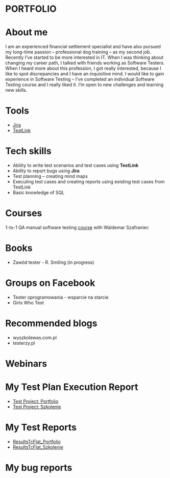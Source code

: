# PORTFOLIO
# About me
I am an experienced financial settlement specialist and have also pursued my long-time passion –
professional dog training – as my second job. Recently I’ve started to be more interested in IT. When I was thinking about changing my career path, I talked with friends working as Software Testers. When I heard more about this profession, I got really interested, because I like to spot discrepancies and I have an inquisitive mind. I would like to gain experience in Software Testing – I’ve completed an individual Software Testing course and I really liked it. I’m open to new challenges and learning new skills.
# Tools 
* [Jira](https://nataliazr.atlassian.net/jira/software/projects/SW/boards/1/backlog)
* [TestLink](http://127.0.0.1/testlink/index.php)
# Tech skills
* Ability to write test scenarios and test cases using **TestLink**
* Ability to report bugs using **Jira**
* Test planning – creating mind maps
* Executing test cases and creating reports using existing test cases from TestLink
* Basic knowledge of SQL
# Courses
1-to-1 QA manual software testing [course](https://www.wyszkolewas.com.pl/) with Waldemar Szafraniec 
# Books
* Zawód tester - R. Smiling (in progress)
# Groups on Facebook
* Tester oprogramowania - wsparcie na starcie
* Girls Who Test
# Recommended blogs
* wyszkolewas.com.pl
* testerzy.pl
# Webinars
# My Test Plan Execution Report
* [Test Project: Portfolio](https://drive.google.com/file/d/1laHhXNq5P0mun5-jzGiQ-l7rwbXBkQXS/view?usp=sharing)
* [Test Project: Szkolenie](https://drive.google.com/file/d/1S-SRbUcpG_fbCCU4oKAXSfbpnvJLiIIj/view?usp=sharing)
# My Test Reports
* [ResultsTcFlat_Portfolio](https://docs.google.com/spreadsheets/d/1rogBGr_N_BpEyWA4mJI7E_tquB5Gla21/edit?usp=sharing&ouid=108872309937717080744&rtpof=true&sd=true)
* [ResultsTcFlat_Szkolenie](https://docs.google.com/spreadsheets/d/1IdS667Xhu0qlIyeMAo-Bcr7UVf4Pwmsd/edit?usp=sharing&ouid=108872309937717080744&rtpof=true&sd=true)
# My bug reports 
